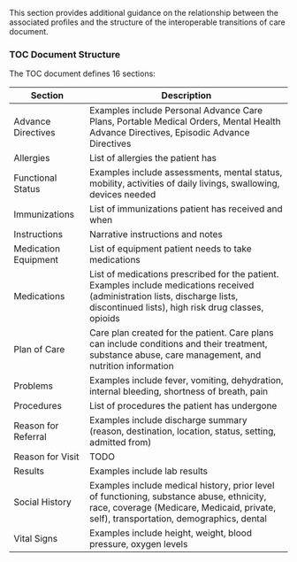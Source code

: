 This section provides additional guidance on the relationship between the associated profiles and the structure of the interoperable transitions of care document.

### TOC Document Structure

<p align="center">
    <object data="TOC-structure.svg" type="image/svg+xml" width="100%"></object>
</p>

The TOC document defines 16 sections:

<table class="grid" style="width: 100%">
	<thead>
		<tr>
			<th>Section</th>
			<th>Description</th>
		</tr>
	</thead>
	<tbody>
		<tr>
			<td>Advance Directives</td>
			<td>Examples include Personal Advance Care Plans, Portable Medical Orders, Mental Health Advance Directives, Episodic Advance Directives</td>
		</tr>
		<tr>
			<td>Allergies</td>
			<td>List of allergies the patient has</td>
		</tr>
  		<!--<tr>
			<td>Behavioral Health</td>
			<td>TODO</td>
		</tr>-->
		<tr>
			<td>Functional Status</td>
			<td>Examples include assessments, mental status, mobility, activities of daily livings, swallowing, devices needed</td>
		</tr>
		<tr>
			<td>Immunizations</td>
			<td>List of immunizations patient has received and when</td>
		</tr>
		<tr>
			<td>Instructions</td>
			<td>Narrative instructions and notes</td>
		</tr>
		<tr>
			<td>Medication Equipment</td>
			<td>List of equipment patient needs to take medications</td>
		</tr>
		<tr>
			<td>Medications</td>
			<td>List of medications prescribed for the patient.  Examples include medications received (administration lists, discharge lists, discontinued lists), high risk drug classes, opioids</td>
		</tr>
		<tr>
			<td>Plan of Care</td>
			<td>Care plan created for the patient.  Care plans can include conditions and their treatment, substance abuse, care management, and nutrition information</td>
		</tr>
		<tr>
			<td>Problems</td>
			<td>Examples include fever, vomiting, dehydration, internal bleeding, shortness of breath, pain</td>
		</tr>
		<tr>
			<td>Procedures</td>
			<td>List of procedures the patient has undergone</td>
		</tr>
		<tr>
			<td>Reason for Referral</td>
			<td>Examples include discharge summary (reason, destination, location, status, setting, admitted from)</td>
		</tr>
		<tr>
			<td>Reason for Visit</td>
			<td>TODO</td>
		</tr>
		<tr>
			<td>Results</td>
			<td>Examples include lab results</td>
		</tr>
		<tr>
			<td>Social History</td>
			<td>Examples include medical history, prior level of functioning, substance abuse, ethnicity, race, coverage (Medicare, Medicaid, private, self), transportation, demographics, dental</td>
		</tr>
		<tr>
			<td>Vital Signs</td>
			<td>Examples include height, weight, blood pressure, oxygen levels</td>
		</tr>
	</tbody>
</table>
